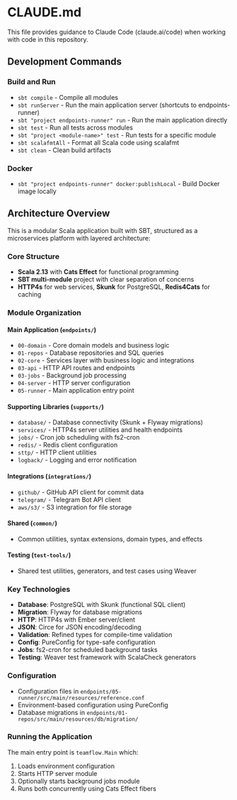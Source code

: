 # CLAUDE.md

This file provides guidance to Claude Code (claude.ai/code) when working with code in this repository.

## Development Commands

### Build and Run
- `sbt compile` - Compile all modules
- `sbt runServer` - Run the main application server (shortcuts to endpoints-runner)
- `sbt "project endpoints-runner" run` - Run the main application directly
- `sbt test` - Run all tests across modules
- `sbt "project <module-name>" test` - Run tests for a specific module
- `sbt scalafmtAll` - Format all Scala code using scalafmt
- `sbt clean` - Clean build artifacts

### Docker
- `sbt "project endpoints-runner" docker:publishLocal` - Build Docker image locally

## Architecture Overview

This is a modular Scala application built with SBT, structured as a microservices platform with layered architecture:

### Core Structure
- **Scala 2.13** with **Cats Effect** for functional programming
- **SBT multi-module** project with clear separation of concerns
- **HTTP4s** for web services, **Skunk** for PostgreSQL, **Redis4Cats** for caching

### Module Organization

#### Main Application (`endpoints/`)
- `00-domain` - Core domain models and business logic
- `01-repos` - Database repositories and SQL queries  
- `02-core` - Services layer with business logic and integrations
- `03-api` - HTTP API routes and endpoints
- `03-jobs` - Background job processing
- `04-server` - HTTP server configuration
- `05-runner` - Main application entry point

#### Supporting Libraries (`supports/`)
- `database/` - Database connectivity (Skunk + Flyway migrations)
- `services/` - HTTP4s server utilities and health endpoints
- `jobs/` - Cron job scheduling with fs2-cron
- `redis/` - Redis client configuration
- `sttp/` - HTTP client utilities
- `logback/` - Logging and error notification

#### Integrations (`integrations/`)
- `github/` - GitHub API client for commit data
- `telegram/` - Telegram Bot API client  
- `aws/s3/` - S3 integration for file storage

#### Shared (`common/`)
- Common utilities, syntax extensions, domain types, and effects

#### Testing (`test-tools/`)
- Shared test utilities, generators, and test cases using Weaver

### Key Technologies
- **Database**: PostgreSQL with Skunk (functional SQL client)
- **Migration**: Flyway for database migrations
- **HTTP**: HTTP4s with Ember server/client
- **JSON**: Circe for JSON encoding/decoding
- **Validation**: Refined types for compile-time validation
- **Config**: PureConfig for type-safe configuration
- **Jobs**: fs2-cron for scheduled background tasks
- **Testing**: Weaver test framework with ScalaCheck generators

### Configuration
- Configuration files in `endpoints/05-runner/src/main/resources/reference.conf`
- Environment-based configuration using PureConfig
- Database migrations in `endpoints/01-repos/src/main/resources/db/migration/`

### Running the Application
The main entry point is `teamflow.Main` which:
1. Loads environment configuration  
2. Starts HTTP server module
3. Optionally starts background jobs module
4. Runs both concurrently using Cats Effect fibers